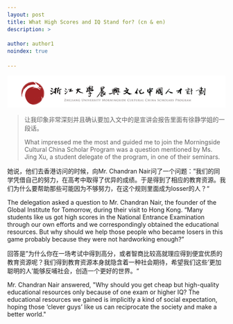 ```yaml
---
layout: post
title: What High Scores and IQ Stand for? (cn & en)
description: >

author: author1
noindex: true

---
```


![img](/assets/img/cultural.png)

> 让我印象非常深刻并且确认要加入文中的是宣讲会报告里面有徐静学姐的一段话。
>
> What impressed me the most and guided me to join the Morningside Cultural China Scholar Program was a question mentioned by Ms. Jing Xu, a student delegate of the program, in one of their seminars.

她说，他们去香港访问的时候，向Mr. Chandran Nair问了一个问题：”我们的同学凭借自己的努力，在高考中取得了优异的成绩。于是得到了相应的教育资源。我们为什么要帮助那些可能因为不够努力，在这个规则里面成为losser的人？“

The delegation asked a question to Mr. Chandran Nair, the founder of the Global  Institute for Tomorrow, during their visit to Hong Kong. “Many students like us got high scores in the National Entrance Examination through our own efforts and we correspondingly obtained the educational resources. But why should we help those people who became losers in this game probably because they were not hardworking enough?”

回答是”为什么你在一场考试中得到高分，或者智商比较高就理应得到便宜优质的教育资源呢？我们得到教育资源本身就隐含着一种社会期待，希望我们这些’更加聪明的人’能够反哺社会，创造一个更好的世界。“

Mr. Chandran Nair answered, "Why should you get cheap but high-quality educational resources only because of one exam or higher IQ? The educational resources we gained is implicitly a kind of social expectation, hoping those ‘clever guys’ like us can reciprocate the society and make a better world."

[docs]: ../../docs/README.md

